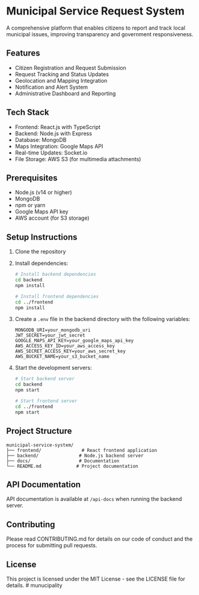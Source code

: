# Municipal Service Request System

A comprehensive platform that enables citizens to report and track local municipal issues, improving transparency and government responsiveness.

## Features

- Citizen Registration and Request Submission
- Request Tracking and Status Updates
- Geolocation and Mapping Integration
- Notification and Alert System
- Administrative Dashboard and Reporting

## Tech Stack

- Frontend: React.js with TypeScript
- Backend: Node.js with Express
- Database: MongoDB
- Maps Integration: Google Maps API
- Real-time Updates: Socket.io
- File Storage: AWS S3 (for multimedia attachments)

## Prerequisites

- Node.js (v14 or higher)
- MongoDB
- npm or yarn
- Google Maps API key
- AWS account (for S3 storage)

## Setup Instructions

1. Clone the repository
2. Install dependencies:
   ```bash
   # Install backend dependencies
   cd backend
   npm install

   # Install frontend dependencies
   cd ../frontend
   npm install
   ```

3. Create a `.env` file in the backend directory with the following variables:
   ```
   MONGODB_URI=your_mongodb_uri
   JWT_SECRET=your_jwt_secret
   GOOGLE_MAPS_API_KEY=your_google_maps_api_key
   AWS_ACCESS_KEY_ID=your_aws_access_key
   AWS_SECRET_ACCESS_KEY=your_aws_secret_key
   AWS_BUCKET_NAME=your_s3_bucket_name
   ```

4. Start the development servers:
   ```bash
   # Start backend server
   cd backend
   npm start

   # Start frontend server
   cd ../frontend
   npm start
   ```

## Project Structure

```
municipal-service-system/
├── frontend/               # React frontend application
├── backend/               # Node.js backend server
├── docs/                  # Documentation
└── README.md             # Project documentation
```

## API Documentation

API documentation is available at `/api-docs` when running the backend server.

## Contributing

Please read CONTRIBUTING.md for details on our code of conduct and the process for submitting pull requests.

## License

This project is licensed under the MIT License - see the LICENSE file for details. #   m u n u c i p a l i t y 
 
 